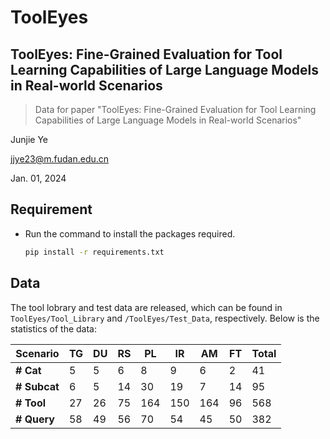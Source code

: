 # ToolEyes

## ToolEyes: Fine-Grained Evaluation for Tool Learning Capabilities of Large Language Models in Real-world Scenarios

> Data for paper "ToolEyes: Fine-Grained Evaluation for Tool Learning Capabilities of Large Language Models in Real-world Scenarios"

Junjie Ye

jjye23@m.fudan.edu.cn

Jan. 01, 2024

## Requirement
- Run the command to install the packages required.
    ```bash
    pip install -r requirements.txt
    ```

## Data
The tool lobrary and test data are released, which can be found in `ToolEyes/Tool_Library` and `/ToolEyes/Test_Data`, respectively. Below is the statistics of the data:

| **Scenario**      | **TG** | **DU** | **RS** | **PL** | **IR** | **AM** | **FT** | **Total** |
|-------------------|--------|--------|--------|--------|--------|--------|--------|-----------|
| **# Cat**         | 5      | 5      | 6      | 8      | 9      | 6      | 2      | 41        |
| **# Subcat**      | 6      | 5      | 14     | 30     | 19     | 7      | 14     | 95        |
| **# Tool**        | 27     | 26     | 75     | 164    | 150    | 164    | 96     | 568       |
| **# Query**       | 58     | 49     | 56     | 70     | 54     | 45     | 50     | 382       |
